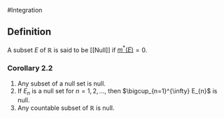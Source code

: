 #Integration 
## Definition
A subset $E$ of $\mathbb{R}$ is said to be [[Null]] if [$m^{*}(E)$](Outer%20Measure.md)$=0$.

### Corollary 2.2
1. Any subset of a null set is null.
2. If $E_{n}$ is a null set for $n=1,2, \ldots$, then $\bigcup_{n=1}^{\infty} E_{n}$ is null.
3. Any countable subset of $\mathbb{R}$ is null.